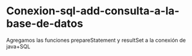 # Conexion-sql-add-consulta-a-la-base-de-datos
Agregamos las funciones prepareStatement y resultSet a la conexión de java+SQL
